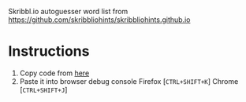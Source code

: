 Skribbl.io autoguesser
word list from https://github.com/skribbliohints/skribbliohints.github.io

# Instructions
1. Copy code from [here](https://raw.githubusercontent.com/thegamerx1/skribbl.io-hack/master/src/main.js)
2. Paste it into browser debug console
Firefox [`CTRL+SHIFT+K`] Chrome [`CTRL+SHIFT+J`]
